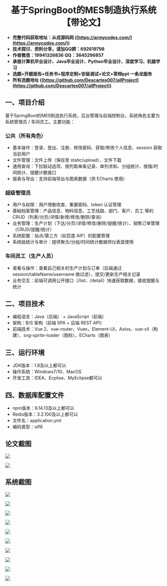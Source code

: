 <h1 align="center">基于SpringBoot的MES制造执行系统【带论文】</h1></p>

- <b>完整代码获取地址：从戎源码网 ([https://armycodes.com/](https://armycodes.com/))</b>
- <b>技术探讨、资料分享，请加QQ群：692619798</b>
- <b>作者微信：19941326836  QQ：3645296857</b>
- <b>承接计算机毕业设计、Java毕业设计、Python毕业设计、深度学习、机器学习</b>
- <b>选题+开题报告+任务书+程序定制+安装调试+论文+答辩ppt 一条龙服务</b>
- <b>所有选题地址 ([https://github.com/Descartes007/allProject](https://github.com/Descartes007/allProject)) </b>

## 一、项目介绍

基于SpringBoot的MES制造执行系统，后台管理与前端控制台，系统角色主要为 系统管理员 / 车间员工。主要功能：
### 公共（所有角色）
- 基本操作：登录、登出、注册、修改密码、获取/修改个人信息、session 获取当前用户
- 文件管理：文件上传（保存至 static/upload）、文件下载
- 通用查询：下拉联动选项、按列取单条记录、单列求和、分组统计、按值/时间统计、提醒计数接口
- 报表与导出：支持前端导出与图表数据（供 ECharts 使用）
### 超级管理员
- 用户与权限：用户增删改查、重置密码、token 认证管理
- 基础档案管理：产品信息、物料信息、工艺线路、部门、客户、员工 等的 CRUD（列表/分页/详情/新增/修改/删除/查询）
- 业务管理：生产计划（下达/分页/详情/修改/删除/提醒/统计）、销售订单管理（CRUD/提醒/统计）
- 系统配置：站点/第三方（如百度 AIP）的配置管理
- 系统级统计与审计：提供聚合/分组/时间统计数据供仪表盘使用
### 车间员工（生产人员）
- 查看与操作：查看自己相关的生产计划与订单（后端通过 session/tableName/username 做过滤），提交/更新生产相关记录
- 业务交互：前端可调用公开接口（/list、/detail）快速获取数据，接收提醒与统计

## 二、项目技术

- 编程语言：Java（后端） + JavaScript（前端）
- 架构：B/S 架构（前端 SPA + 后端 REST API）
- 前端技术：Vue 2、vue-router、Vuex，Element-UI，Axios、vue-cli（构建）、svg-sprite-loader（图标），ECharts（图表）


## 三、运行环境

- JDK版本：1.8及以上都可以
- 操作系统：Windows7/10、MacOS
- 开发工具：IDEA、Ecplise、MyEclipse都可以

## 四、数据库配置文件

- npm版本：6.14.13及以上都可以
- Redis版本：3.2.100及以上都可以
- 文件名：application.yml
- 编码类型：utf8

## 论文截图

![](screenshot/1.png)

![](screenshot/2.png)

## 系统截图

![](screenshot/3.png)

![](screenshot/4.png)

![](screenshot/5.png)

![](screenshot/6.png)

![](screenshot/7.png)

![](screenshot/8.png)

![](screenshot/9.png)

![](screenshot/10.png)

![](screenshot/11.png)

![](screenshot/12.png)
